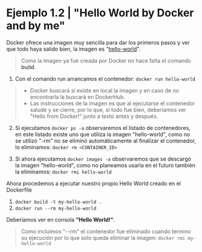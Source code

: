 [hello-world-DockerHub]: https://hub.docker.com/_/hello-world

# Ejemplo 1.2 | "Hello World by Docker and by me"
Docker ofrece una imagen muy sencilla para dar los primeros pasos y ver que todo haya salido bien, la imagen es "[hello-world][hello-world-DockerHub]".

> Como la imagen ya fue creada por Docker no hace falta el comando **build**.

1. Con el comando run arrancamos el contenedor: `docker run hello-world`
>- Docker buscará si existe en local la imagen y en caso de no encontrarla la buscará en DockerHub.
>- Las instrucciones de la imagen es que al ejecutarse el contenedor salude y se cierre, por lo que, si todo fue bien, deberíamos ver "Hello from Docker!" junto a texto antes y después.

2. Si ejecutamos `docker ps -a` observaremos el listado de contenedores, en este listado existe uno que utiliza la imagen "hello-world", como no se utilizó "-rm" no se eliminó automáticamente al finalizar el contenedor, lo eliminamos: `docker rm <CONTAINER_ID>`

3. Si ahora ejecutamos `docker images -a` observaremos que se descargó la imagen "hello-world", como no planeamos usarla en el futuro también la eliminamos: `docker rmi hello-world`

Ahora procedemos a ejecutar nuestro propio Hello World creado en el Dockerfile
1. `docker build -t my-hello-world .`
2. `docker run --rm my-hello-world`

Deberíamos ver en consola **"Hello World!"**.
> Como incluimos "--rm" el contenedor fue eliminado cuando termino su ejecución por lo que solo queda eliminar la imagen: `docker rmi my-hello-world`